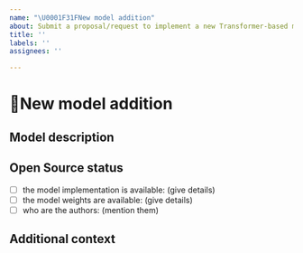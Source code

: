 ```yaml
---
name: "\U0001F31FNew model addition"
about: Submit a proposal/request to implement a new Transformer-based model
title: ''
labels: ''
assignees: ''

---
```


# 🌟New model addition

## Model description

<!-- Important information -->

## Open Source status

* [ ] the model implementation is available: (give details)
* [ ] the model weights are available: (give details)
* [ ] who are the authors: (mention them)

## Additional context

<!-- Add any other context about the problem here. -->
